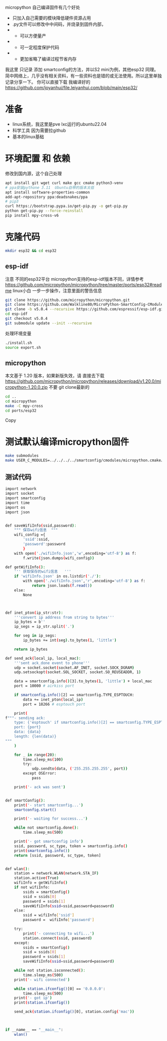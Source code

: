 micropython 自己编译固件有几个好处

- 只加入自己需要的模块降低硬件资源占用
- .py文件可以修改中中间码，并烧录到固件内部，
- - 可以方便量产
- - 可一定程度保护代码
- - 更加省略了编译过程节省内存

我这里 只记录 添加 smartconfig的方法，并以S2 mini为例，其他esp32 同理。
简中网络上，几乎没有相关资料，有一些资料也是错的或无法使用。所以这里单独记录分享一下。 你可以直接下载 我编译好的
https://github.com/joyanhui/file.leiyanhui.com/blob/main/esp32/

# 准备

- linux系统，我这里是pve lxc运行的ubuntu22.04
- 科学工具 因为需要拉github
- 基本的linux基础

# 环境配置 和 依赖

修改到国内源，这个自己处理

```bash
apt install git wget curl make gcc cmake python3-venv
# ppa安装pythone 3.11  Ubuntu自带的版本太低
apt install software-properties-common
add-apt-repository ppa:deadsnakes/ppa
# pip3
curl https://bootstrap.pypa.io/get-pip.py -o get-pip.py
python get-pip.py --force-reinstall
pip install mpy-cross-v6

```



# 克隆代码

```bash
mkdir esp32 && cd esp32
```





## esp-idf

注意 不同的esp32平台 micropython支持的esp-idf版本不同，详情参考 https://github.com/micropython/micropython/tree/master/ports/esp32#readme
linux小白 一步一步操作，注意里面的警告信息

```bash
git clone https://github.com/micropython/micropython.git
git clone https://github.com/Walkline80/MicroPython-SmartConfig-CModule
git clone -b v5.0.4 --recursive https://github.com/espressif/esp-idf.git esp-idf
cd esp-idf
git checkout v5.0.4
git submodule update --init --recursive

```



处理环境变量

```bash
./install.sh 
source export.sh

```



## micropython

本文基于 1.20 版本，如果新版失效，请 直接去下载 https://github.com/micropython/micropython/releases/download/v1.20.0/micropython-1.20.0.zip 不要 git clone最新的



```bash
cd ..
cd micropython
make -C mpy-cross
cd ports/esp32

```





Copy

# 测试默认编译micropython固件



```bash
make submodules
make USER_C_MODULES=../../../../smartconfig/cmodules/micropython.cmake、
```



##  测试代码



```bash
import network
import socket
import smartconfig
import time
import os
import json


def saveWifiInfo(ssid,password):
    """ 保存wifi信息  """
    wifi_config ={
        'ssid':ssid,
        'password':password
        }
    with open('./wifiInfo.json','w',encoding='utf-8') as f:
        f.write(json.dumps(wifi_config))

def getWifiInfo():
    ''' 获取保存的wifi信息   '''
    if 'wifiInfo.json' in os.listdir('./'):
        with open('./wifiInfo.json','r',encoding='utf-8') as f:
            return json.loads(f.read())
    else:
        None



def inet_pton(ip_str:str):
    '''convert ip address from string to bytes'''
    ip_bytes = b''
    ip_segs = ip_str.split('.')

    for seg in ip_segs:
        ip_bytes += int(seg).to_bytes(1, 'little')

    return ip_bytes

def send_ack(local_ip, local_mac):
    '''sent ack_done event to phone'''
    udp = socket.socket(socket.AF_INET, socket.SOCK_DGRAM)
    udp.setsockopt(socket.SOL_SOCKET, socket.SO_REUSEADDR, 1)

    data = smartconfig.info()[3].to_bytes(1, 'little') + local_mac
    port = 10000 # airkiss port

    if smartconfig.info()[2] == smartconfig.TYPE_ESPTOUCH:
        data += inet_pton(local_ip)
        port = 18266 # esptouch port

    print(
f"""- sending ack:
    type: {'esptouch' if smartconfig.info()[2] == smartconfig.TYPE_ESPTOUCH else 'airkiss'}
    port: {port}
    data: {data}
    length: {len(data)}
"""
    )

    for _ in range(20):
        time.sleep_ms(100)
        try:
            udp.sendto(data, ('255.255.255.255', port))
        except OSError:
            pass

    print('- ack was sent')


def smartConfig():
    print('- start smartconfig...')
    smartconfig.start()

    print('- waiting for success...')

    while not smartconfig.done():
        time.sleep_ms(500)

    print('- got smartconfig info')
    ssid, password, sc_type, token = smartconfig.info()
    print(smartconfig.info())
    return [ssid, password, sc_type, token]


def wlan():
    station = network.WLAN(network.STA_IF)
    station.active(True)
    wifiInfo = getWifiInfo()
    if not wifiInfo:
        ssids = smartConfig()
        ssid = ssids[0]
        password = ssids[1]
        saveWifiInfo(ssid=ssid,password=password)
    else:
        ssid = wifiInfo['ssid']
        password =  wifiInfo['password']

    try:
        print('- connecting to wifi...')
        station.connect(ssid, password)
    except:
        ssids = smartConfig()
        ssid = ssids[0]
        password = ssids[1]
        saveWifiInfo(ssid=ssid,password=password)

    while not station.isconnected():
        time.sleep_ms(500)
    print('- wifi connected')

    while station.ifconfig()[0] == '0.0.0.0':
        time.sleep_ms(500)
    print('- got ip')
    print(station.ifconfig())

    send_ack(station.ifconfig()[0], station.config('mac'))


    
if __name__ == "__main__":
    wlan()

```


